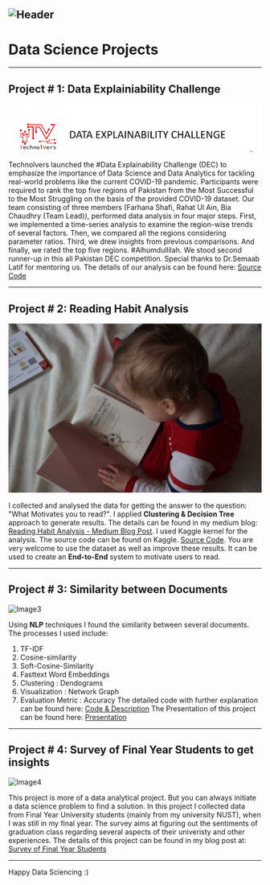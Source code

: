 ![Header](https://cdn.pixabay.com/photo/2017/11/07/08/05/binary-2925964_960_720.jpg)
---
# Data Science Projects

---

## Project # 1: Data Explainiability Challenge 
![Image1](images/title.PNG)

Technolvers launched the #Data Explainability Challenge (DEC) to emphasize the importance of Data Science and Data Analytics for tackling real-world problems like the current COVID-19 pandemic. Participants were required to rank the top five regions of Pakistan from the Most Successful to the Most Struggling on the basis of the provided COVID-19 dataset.
Our team consisting of three members (Farhana Shafi, Rahat Ul Ain, Bia Chaudhry (Team Lead)), performed data analysis in four major steps. First, we implemented a time-series analysis to examine the region-wise trends of several factors. Then, we compared all the regions considering parameter ratios. Third, we drew insights from previous comparisons. And finally, we rated the top five regions.  #Alhumdullilah. We stood second runner-up in this all Pakistan DEC competition. Special thanks to Dr.Semaab Latif for mentoring us.
The details of our analysis can be found here: [Source Code](https://github.com/BiaChaudhry/DEC_Competition_COVID_19_Analysis/blob/master/Farhana_Rahat_Bia_DEC260411_Data_Video_Comp.ipynb)

---

## Project # 2: Reading Habit Analysis
![Image2](images/read.jpg)

I collected and analysed the data for getting the answer to the question: "What Motivates you to read?". I applied **Clustering & Decision Tree** approach to generate results. The details can be found in my medium blog: [Reading Habit Analysis - Medium Blog Post](https://medium.com/@biach1312/reading-habit-analysis-895f78865bb0). I used Kaggle kernel for the analysis. The source code can be found on Kaggle. [Source Code](https://www.kaggle.com/biach1312/kernel-reading-habit-analysis). You are very welcome to use the dataset as well as improve these results. It can be used to create an **End-to-End** system to motivate users to read. 

---

## Project # 3: Similarity between Documents
![Image3](https://cdn.pixabay.com/photo/2018/01/08/08/35/alzheimers-3068938_960_720.jpg)

Using **NLP** techniques I found the similarity between several documents. The processes I used include: 
  1. TF-IDF
  2. Cosine-similarity
  3. Soft-Cosine-Similarity
  4. Fasttext Word Embeddings
  5. Clustering : Dendograms
  6. Visualization : Network Graph
  7. Evaluation Metric : Accuracy
The detailed code with further explanation can be found here: [Code & Description](https://github.com/BiaChaudhry/Document_Similarity_NLP/blob/master/NLP_Project_Bia_Chaudhry_184055_SimilarityBetweenDocuments.ipynb)
The Presentation of this project can be found here: [Presentation](https://github.com/BiaChaudhry/Document_Similarity_NLP/blob/master/Bia_Chaudhry_ProjectPresentation.pptx)

---

## Project # 4: Survey of Final Year Students to get insights
![Image4](https://1.bp.blogspot.com/-Z8WJZ-mQ_0g/XlOp4LIsewI/AAAAAAAAAzk/ksjLzMBsZD4EAvIGGOrgqdTKCG-C_QqTQCLcBGAsYHQ/w945-h600-p-k-no-nu/dawn-1840298_1920.jpg)

This project is more of a data analytical project. But you can always initiate a data science problem to find a solution. In this project I collected data from Final Year University students (mainly from my university NUST), when I was still in my final year. The survey aims at figuring out the sentiments of graduation class regarding several aspects of their univeristy and other experiences. The details of this project can be found in my blog post at: [Survey of Final Year Students](https://seblog1312.blogspot.com/2020/02/a-survey-of-final-year-university.html)

---
Happy Data Sciencing :)
